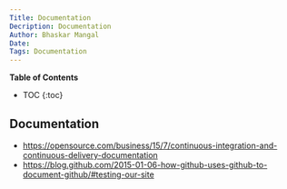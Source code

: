 ```yaml
---
Title: Documentation
Decription: Documentation
Author: Bhaskar Mangal
Date: 
Tags: Documentation
---
```


**Table of Contents**
* TOC
{:toc}

## Documentation
- https://opensource.com/business/15/7/continuous-integration-and-continuous-delivery-documentation
- https://blog.github.com/2015-01-06-how-github-uses-github-to-document-github/#testing-our-site

